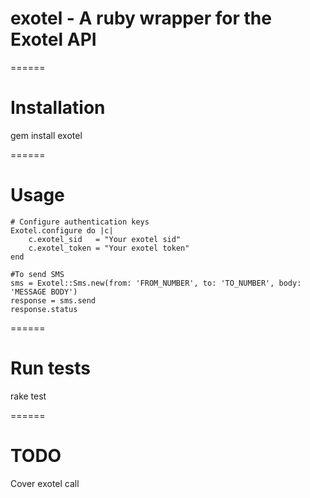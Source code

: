 # exotel - A ruby wrapper for the Exotel API
======
# Installation
  gem install exotel

======  
# Usage
    # Configure authentication keys
    Exotel.configure do |c|
	    c.exotel_sid   = "Your exotel sid"
	    c.exotel_token = "Your exotel token"
    end
 
    #To send SMS
    sms = Exotel::Sms.new(from: 'FROM_NUMBER', to: 'TO_NUMBER', body: 'MESSAGE BODY')
    response = sms.send
    response.status 
======  
# Run tests
  rake test
 
======  
# TODO
Cover exotel call
